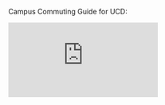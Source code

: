 
Campus Commuting Guide for UCD:

![](http://ucdestates.ie/commuting/wp-content/uploads/sites/3/2016/08/Campus-Commuting-Guide-2016.pdf)
